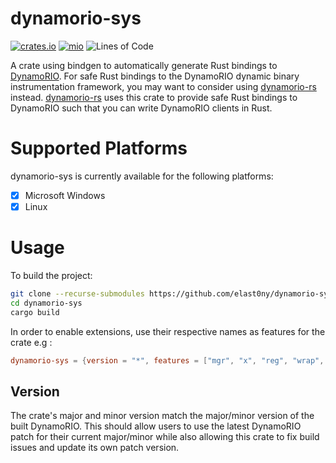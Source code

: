 # dynamorio-sys

[![crates.io](https://img.shields.io/crates/v/dynamorio-sys.svg)](https://crates.io/crates/dynamorio-sys)
[![mio](https://docs.rs/dynamorio-sys/badge.svg)](https://docs.rs/dynamorio-sys/)
![Lines of Code](https://tokei.rs/b1/github/elast0ny/dynamorio-sys)

A crate using bindgen to automatically generate Rust bindings to [DynamoRIO](https://dynamorio.org).
For safe Rust bindings to the DynamoRIO dynamic binary instrumentation framework, you may want to consider using [dynamorio-rs](https://github.com/StephanvanSchaik/dynamorio-rs) instead.
[dynamorio-rs](https://github.com/StephanvanSchaik/dynamorio-rs) uses this crate to provide safe Rust bindings to DynamoRIO such that you can write DynamoRIO clients in Rust.

# Supported Platforms

dynamorio-sys is currently available for the following platforms:

- [x] Microsoft Windows
- [x] Linux

# Usage

To build the project:

```bash
git clone --recurse-submodules https://github.com/elast0ny/dynamorio-sys.git
cd dynamorio-sys
cargo build
```

In order to enable extensions, use their respective names as features for the crate e.g :

```toml
dynamorio-sys = {version = "*", features = ["mgr", "x", "reg", "wrap", "syms"]}
```

## Version
The crate's major and minor version match the major/minor version of the built DynamoRIO. This should allow users to use the latest DynamoRIO patch for their current major/minor while also allowing this crate to fix build issues and update its own patch version.

